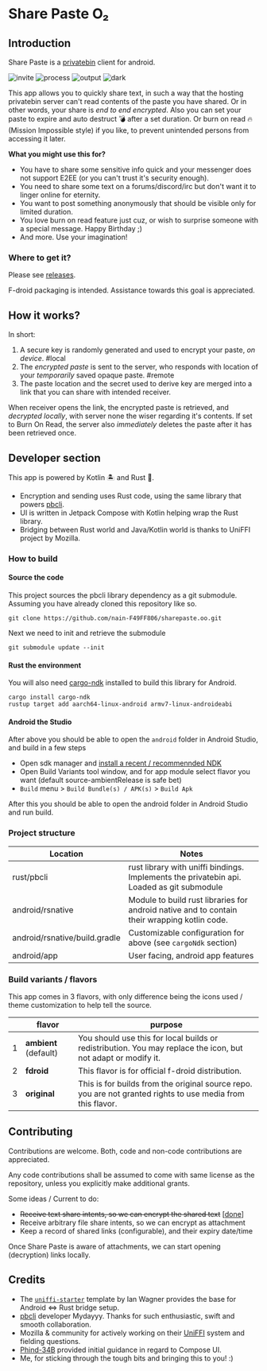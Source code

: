 # Share Paste O₂

## Introduction

Share Paste is a [privatebin](https://privatebin.net/) client for android.  

![invite](.github/.assets/screenshots/invite.jpg)
![process](.github/.assets/screenshots/process.jpg)
![output](.github/.assets/screenshots/output.jpg)
![dark](.github/.assets/screenshots/dark.jpg)

This app allows you to quickly share text, in such a way that the hosting privatebin server
can't read contents of the paste you have shared. Or in other words, your share is _end to end encrypted_.
Also you can set your paste to expire and auto destruct 💣 after a set duration. Or burn
on read 🔥 (Mission Impossible style) if you like, to prevent unintended persons from accessing it later.

**What you might use this for?**

* You have to share some sensitive info quick and your messenger does not support E2EE
  (or you can't trust it's security enough).
* You need to share some text on a forums/discord/irc but don't want it to linger online for eternity.
* You want to post something anonymously that should be visible only for limited duration.
* You love burn on read feature just cuz, or wish to surprise someone with a special message. Happy Birthday ;)
* And more. Use your imagination!

### Where to get it?

Please see [releases](https://github.com/nain-F49FF806/sharepaste.oo/releases).

F-droid packaging is intended. Assistance towards this goal is appreciated.  

## How it works?

In short:

1. A secure key is randomly generated and used to encrypt your paste, _on device_. #local
2. The _encrypted paste_ is sent to the server, who responds with location of your _temporarily_ saved opaque paste. #remote
3. The paste location and the secret used to derive key are merged into a link that you can share with intended receiver.

When receiver opens the link, the encrypted paste is retrieved, and _decrypted locally_, with server none the wiser regarding it's contents.
If set to Burn On Read, the server also _immediately_ deletes the paste after it has been retrieved once.

## Developer section

This app is powered by Kotlin 🏝️ and Rust 🦀.  

* Encryption and sending uses Rust code, using the same library that powers [pbcli].
* UI is written in Jetpack Compose with Kotlin helping wrap the Rust library.
* Bridging between Rust world and Java/Kotlin world is thanks to UniFFI project by Mozilla.

### How to build

#### Source the code

This project sources the pbcli library dependency as a git submodule.
Assuming you have already cloned this repository like so.

    git clone https://github.com/nain-F49FF806/sharepaste.oo.git

Next we need to init and retrieve the submodule

    git submodule update --init 

#### Rust the environment

You will also need [cargo-ndk](https://github.com/bbqsrc/cargo-ndk) installed to build this library for Android.

    cargo install cargo-ndk
    rustup target add aarch64-linux-android armv7-linux-androideabi

#### Android the Studio

After above you should be able to open the `android` folder in Android Studio, and build in a few steps

* Open sdk manager and [install a recent / recommennded NDK](https://developer.android.com/studio/projects/install-ndk)
* Open Build Variants tool window, and for app module select flavor you want (default source-ambientRelease is safe bet)
* `Build` menu > `Build Bundle(s) / APK(s)` > `Build Apk`


After this you should be able to open the android folder in Android Studio and run build.

### Project structure

| Location                      | Notes                                                                                        |
| ----------------------------- | -------------------------------------------------------------------------------------------- |
| rust/pbcli                    | rust library with uniffi bindings. Implements the privatebin api. Loaded as git submodule    |
| android/rsnative              | Module to build rust libraries for android native and to contain their wrapping kotlin code. |
| android/rsnative/build.gradle | Customizable configuration for above (see `cargoNdk` section)                                |
| android/app                   | User facing, android app features                                                            |

### Build variants / flavors

This app comes in 3 flavors, with only difference being the icons used / theme customization to help tell the source.

|     | flavor                | purpose                                                                                                       |
| --- | --------------------- | ------------------------------------------------------------------------------------------------------------- |
| 1   | **ambient** (default) | You should use this for local builds or redistribution. You may replace the icon, but not adapt or modify it. |
| 2   | **fdroid**            | This flavor is for official f-droid distribution.                                                              |
| 3   | **original**          | This is for builds from the original source repo. you are not granted rights to use media from this flavor.   |

## Contributing

Contributions are welcome. Both, code and non-code contributions are appreciated.

Any code contributions shall be assumed to come with same license as the repository,
unless you explicitly make additional grants.

Some ideas / Current to do:

* ~~Receive text share intents, so we can encrypt the shared text~~ [[done](https://github.com/nain-F49FF806/sharepaste.oo/commit/1830278f96e2c414f7b7f2355b6ef0442f909950)]
* Receive arbitrary file share intents, so we can  encrypt as attachment
* Keep a record of shared links (configurable), and their expiry date/time

Once Share Paste is aware of attachments, we can start opening (decryption) links locally.

## Credits

* The [`uniffi-starter`] template by Ian Wagner provides the base for Android <=> Rust bridge setup.
* [pbcli] developer Mydayyy. Thanks for such enthusiastic, swift and smooth collaboration.
* Mozilla & community for actively working on their [UniFFI] system and fielding questions.
* [Phind-34B] provided initial guidance in regard to Compose UI.
* Me, for sticking through the tough bits and bringing this to you! :)

[`uniffi-starter`]: https://github.com/ianthetechie/uniffi-starter
[pbcli]: https://github.com/Mydayyy/pbcli
[UniFFI]: https://github.com/mozilla/uniffi-rs
[Phind-34B]: https://phind.com
